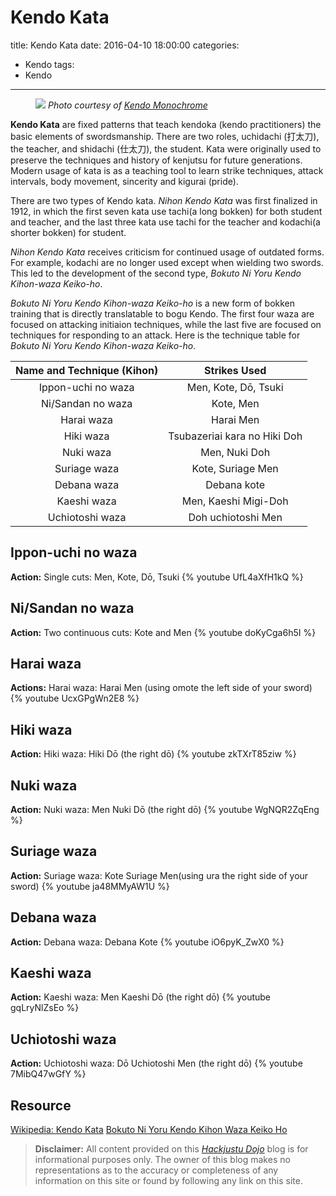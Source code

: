 # Kendo Kata
title:  Kendo Kata
date: 2016-04-10 18:00:00
categories:
- Kendo
tags:
- Kendo
---
<figure>
    <img src="http://i.imgur.com/TV7MAIx.png" style="max-height: 400px;"/>
    <figurecaption><i>Photo courtesy of <a href="http://kendomonochrome.com">Kendo Monochrome</a></i></figurecaption>
</figure>

**Kendo Kata** are fixed patterns that teach kendoka (kendo practitioners) the basic elements of swordsmanship. There are two roles, uchidachi (打太刀), the teacher, and shidachi (仕太刀), the student. Kata were originally used to preserve the techniques and history of kenjutsu for future generations. Modern usage of kata is as a teaching tool to learn strike techniques, attack intervals, body movement, sincerity and kigurai (pride).

<!-- more -->
There are two types of Kendo kata. *Nihon Kendo Kata* was first finalized in 1912, in which the first seven kata use tachi(a long bokken) for both student and teacher, and the last three kata use tachi for the teacher and kodachi(a shorter bokken) for student.

*Nihon Kendo Kata* receives criticism for continued usage of outdated forms. For example, kodachi are no longer used except when wielding two swords. This led to the development of the second type, *Bokuto Ni Yoru Kendo Kihon-waza Keiko-ho*.

 *Bokuto Ni Yoru Kendo Kihon-waza Keiko-ho* is a new form of bokken training that is directly translatable to bogu Kendo. The first four waza are focused on attacking initiaion techniques, while the last five are focused on techniques for responding to an attack. Here is the technique table for *Bokuto Ni Yoru Kendo Kihon-waza Keiko-ho*.

| Name and Technique (Kihon)| Strikes Used |
| :--------: | :--------:|
| Ippon-uchi no waza| Men, Kote, Dō, Tsuki |
| Ni/Sandan no waza | Kote, Men |
| Harai waza | Harai Men |
| Hiki waza  | Tsubazeriai kara no Hiki Doh |
| Nuki waza | Men, Nuki Doh |
| Suriage waza | Kote, Suriage Men |
| Debana waza | Debana kote |
| Kaeshi waza | Men, Kaeshi Migi-Doh |
| Uchiotoshi waza | Doh uchiotoshi Men |

## Ippon-uchi no waza
**Action:**
Single cuts: Men, Kote, Dō, Tsuki
{% youtube UfL4aXfH1kQ %}

## Ni/Sandan no waza
**Action:**
Two continuous cuts: Kote and Men
{% youtube doKyCga6h5I %}

## Harai waza
**Actions:**
Harai waza: Harai Men (using omote the left side of your sword)
{% youtube UcxGPgWn2E8 %}

## Hiki waza
**Action:**
Hiki waza: Hiki Dō (the right dō)
{% youtube zkTXrT85ziw %}

## Nuki waza
**Action:**
Nuki waza: Men Nuki Dō (the right dō)
{% youtube WgNQR2ZqEng %}

## Suriage waza
**Action:**
Suriage waza: Kote Suriage Men(using ura the right side of your sword)
{% youtube ja48MMyAW1U %}

## Debana waza
**Action:**
Debana waza: Debana Kote
{% youtube iO6pyK_ZwX0 %}

## Kaeshi waza
**Action:**
Kaeshi waza: Men Kaeshi Dō (the right dō)
{% youtube gqLryNlZsEo %}

## Uchiotoshi waza
**Action:**
Uchiotoshi waza: Dō Uchiotoshi Men (the right dō)
{% youtube 7MibQ47wGfY %}

## Resource
[Wikipedia: Kendo Kata](https://en.wikipedia.org/wiki/Kendo_Kata)
[Bokuto Ni Yoru Kendo Kihon Waza Keiko Ho](http://www.kendo-guide.com/bokuto-ni-yoru-kendo-kihon-waza-keiko-ho.html)

> **Disclaimer:** All content provided on this *[Hackjustu Dojo](hackjustu.ninja)* blog is for informational purposes only. The owner of this blog makes no representations as to the accuracy or completeness of any information on this site or found by following any link on this site.